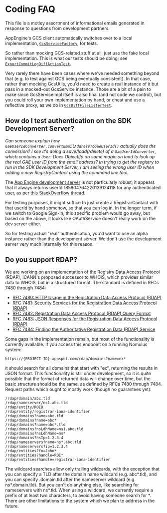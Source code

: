 # Coding FAQ

This file is a motley assortment of informational emails generated in response
to questions from development partners.

AppEngine's GCS client automatically switches over to a local implementation,
[`GcsServiceFactory`](https://github.com/GoogleCloudPlatform/appengine-gcs-client/blob/master/java/src/main/java/com/google/appengine/tools/cloudstorage/GcsServiceFactory.java#L61),
for tests.

So rather than mocking GCS-related stuff at all, just use the fake local
implementation. This is what our tests should be doing; see
[`ExportCommitLogDiffActionTest`](https://github.com/google/nomulus/blob/master/javatests/google/registry/backup/ExportCommitLogDiffActionTest.java#L70).

Very rarely there have been cases where we've needed something beyond that (e.g.
to test against GCS being eventually consistent). In that case, rather than
mocking GcsUtils, you'd need to create a real instance of it but pass in a
mocked-out GcsService instance. Those are a bit of a pain to make since
GcsServiceImpl itself is also final (and not code we control), but you could
roll your own implementation by hand, or cheat and use a reflective proxy, as we
do in
[`GcsDiffFileListerTest`](https://github.com/google/domain-registry/blob/master/javatests/google/registry/backup/GcsDiffFileListerTest.java#L112).

## How do I test authentication on the SDK Development Server?

*Can someone explain how `GaeUserIdConverter.convertEmailAddressToGaeUserId()`
actually does the conversion? I see it's doing a save/load(/delete) of a
`GaeUserIdConverter`, which contains a `User`. Does Objectify do some magic on
load to look up the real GAE user ID from the email address? In trying to get
the registry to run in the SDK Development Server, I am seeing the wrong user ID
when adding a new RegistryContact using the command line tool.*

The [App Engine development
server](https://cloud.google.com/appengine/docs/python/tools/using-local-server)
is not particularly robust; it appears that it always returns userId
185804764220139124118 for any authenticated user, as per [this StackOverflow
thread](http://stackoverflow.com/questions/30524328/what-user-is-provided-by-app-engine-devserver).

For testing purposes, it might suffice to just create a RegistrarContact with
that userId by hand somehow, so that you can log in. In the longer term, if we
switch to Google Sign-In, this specific problem would go away, but based on the
above, it looks like OAuthService doesn't really work on the dev server either.

So for testing actual "real" authentication, you'd want to use an alpha instance
rather than the development server. We don't use the development server very
much internally for this reason.

## Do you support RDAP?

We are working on an implementation of the Registry Data Access Protocol (RDAP),
ICANN's proposed successor to WHOIS, which provides similar data to WHOIS, but
in a structured format. The standard is defined in RFCs 7480 through 7484:

*   [RFC 7480: HTTP Usage in the Registration Data Access Protocol
    (RDAP)](https://tools.ietf.org/html/rfc7480)
*   [RFC 7481: Security Services for the Registration Data Access Protocol
    (RDAP)](https://tools.ietf.org/html/rfc7481)
*   [RFC 7482: Registration Data Access Protocol (RDAP) Query
    Format](https://tools.ietf.org/html/rfc7482)
*   [RFC 7483: JSON Responses for the Registration Data Access Protocol
    (RDAP)](https://tools.ietf.org/html/rfc7483)
*   [RFC 7484: Finding the Authoritative Registration Data (RDAP)
    Service](https://tools.ietf.org/html/rfc7484)

Some gaps in the implementation remain, but most of the functionality is
currently available. If you access this endpoint on a running Nomulus system:

`https://{PROJECT-ID}.appspot.com/rdap/domains?name=ex*`

it should search for all domains that start with "ex", returning the results in
JSON format. This functionality is still under development, so it is quite
possible that the format of returned data will change over time, but the basic
structure should be the same, as defined by RFCs 7480 through 7484. Request
paths which ought to mostly work (though no guarantees yet):

```
/rdap/domain/abc.tld
/rdap/nameserver/ns1.abc.tld
/rdap/entity/ROID
/rdap/entity/registrar-iana-identifier
/rdap/domains?name=abc.tld
/rdap/domains?name=abc*
/rdap/domains?name=abc*.tld
/rdap/domains?nsLdhName=ns1.abc.tld
/rdap/domains?nsLdhName=ns*
/rdap/domains?nsIp=1.2.3.4
/rdap/nameservers?name=ns*.abc.tld
/rdap/nameservers?ip=1.2.3.4
/rdap/entities?fn=John*
/rdap/entities?handle=ROI*
/rdap/entities?handle=registrar-iana-identifier
```

The wildcard searches allow only trailing wildcards, with the exception that you
can specify a TLD after the domain name wildcard (e.g. abc*.tld), and you can
specify .domain.tld after the nameserver wildcard (e.g. ns*.domain.tld). But you
can't do anything else, like searching for nameservers with ns*.tld. When using
a wildcard, we currently require a prefix of at least two characters, to avoid
having someone search for *. There are other limitations to the system which we
plan to address in the future.